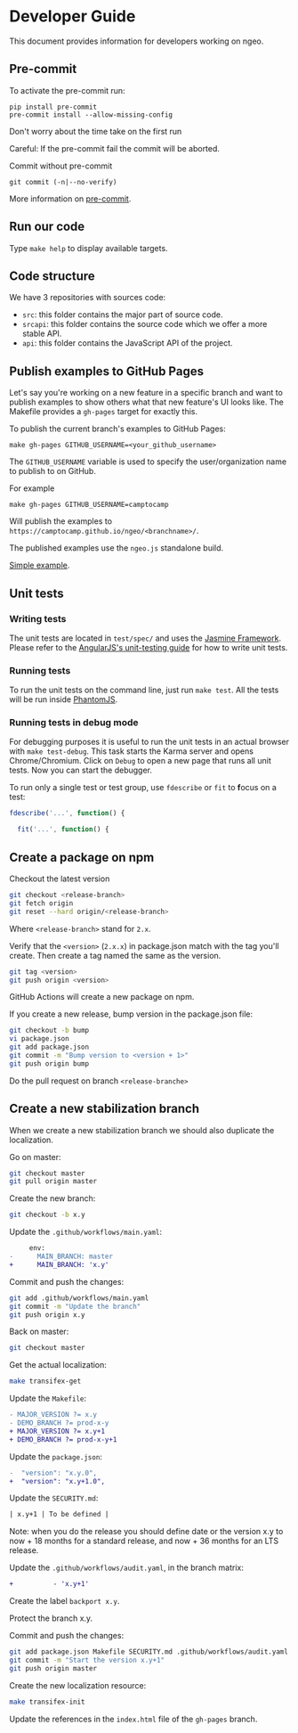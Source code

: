 # Developer Guide

This document provides information for developers working on ngeo.

## Pre-commit

To activate the pre-commit run:

```shell
pip install pre-commit
pre-commit install --allow-missing-config
```

Don't worry about the time take on the first run

Careful: If the pre-commit fail the commit will be aborted.

Commit without pre-commit

```shell
git commit (-n|--no-verify)
```

More information on [pre-commit](https://pre-commit.com/).

## Run our code

Type `make help` to display available targets.

## Code structure

We have 3 repositories with sources code:

- `src`: this folder contains the major part of source code.
- `srcapi`: this folder contains the source code which we offer a more stable API.
- `api`: this folder contains the JavaScript API of the project.

## Publish examples to GitHub Pages

Let's say you're working on a new feature in a specific branch and want to
publish examples to show others what that new feature's UI looks like. The
Makefile provides a `gh-pages` target for exactly this.

To publish the current branch's examples to GitHub Pages:

```shell
make gh-pages GITHUB_USERNAME=<your_github_username>
```

The `GITHUB_USERNAME` variable is used to specify the user/organization name to
publish to on GitHub.

For example

```shell
make gh-pages GITHUB_USERNAME=camptocamp
```

Will publish the examples to `https://camptocamp.github.io/ngeo/<branchname>/`.

The published examples use the `ngeo.js` standalone build.

[Simple example](https://camptocamp.github.io/ngeo/master/examples/simple.html).

## Unit tests

### Writing tests

The unit tests are located in `test/spec/` and uses the [Jasmine Framework](http://jasmine.github.io/1.3/introduction.html).
Please refer to the [AngularJS's unit-testing guide](https://docs.angularjs.org/guide/unit-testing) for
how to write unit tests.

### Running tests

To run the unit tests on the command line, just run `make test`. All the tests will be
run inside [PhantomJS](http://phantomjs.org/).

### Running tests in debug mode

For debugging purposes it is useful to run the unit tests in an actual browser with
`make test-debug`. This task starts the Karma server and opens Chrome/Chromium. Click on
`Debug` to open a new page that runs all unit tests. Now you can start the debugger.

To run only a single test or test group, use `fdescribe` or `fit` to **f**ocus
on a test:

```javascript
fdescribe('...', function() {

  fit('...', function() {
```

## Create a package on npm

Checkout the latest version

```bash
git checkout <release-branch>
git fetch origin
git reset --hard origin/<release-branch>
```

Where `<release-branch>` stand for `2.x`.

Verify that the `<version>` (`2.x.x`) in package.json match with the tag you'll
create. Then create a tag named the same as the version.

```bash
git tag <version>
git push origin <version>
```

GitHub Actions will create a new package on npm.

If you create a new release, bump version in the package.json file:

```bash
git checkout -b bump
vi package.json
git add package.json
git commit -m "Bump version to <version + 1>"
git push origin bump
```

Do the pull request on branch `<release-branche>`

## Create a new stabilization branch

When we create a new stabilization branch we should also duplicate the localization.

Go on master:

```bash
git checkout master
git pull origin master
```

Create the new branch:

```bash
git checkout -b x.y
```

Update the `.github/workflows/main.yaml`:

```diff
     env:
-      MAIN_BRANCH: master
+      MAIN_BRANCH: 'x.y'
```

Commit and push the changes:

```bash
git add .github/workflows/main.yaml
git commit -m "Update the branch"
git push origin x.y
```

Back on master:

```bash
git checkout master
```

Get the actual localization:

```bash
make transifex-get
```

Update the `Makefile`:

```diff
- MAJOR_VERSION ?= x.y
- DEMO_BRANCH ?= prod-x-y
+ MAJOR_VERSION ?= x.y+1
+ DEMO_BRANCH ?= prod-x-y+1
```

Update the `package.json`:

```diff
-  "version": "x.y.0",
+  "version": "x.y+1.0",
```

Update the `SECURITY.md`:

```diff
| x.y+1 | To be defined |
```

Note: when you do the release you should define date or the version x.y to
now + 18 months for a standard release, and now + 36 months for an LTS release.

Update the `.github/workflows/audit.yaml`, in the branch matrix:

```diff
+          - 'x.y+1'
```

Create the label `backport x.y`.

Protect the branch x.y.

Commit and push the changes:

```bash
git add package.json Makefile SECURITY.md .github/workflows/audit.yaml
git commit -m "Start the version x.y+1"
git push origin master
```

Create the new localization resource:

```bash
make transifex-init
```

Update the references in the `index.html` file of the `gh-pages` branch.
